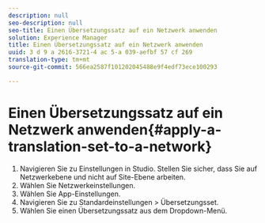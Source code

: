 ```yaml
---
description: null
seo-description: null
seo-title: Einen Übersetzungssatz auf ein Netzwerk anwenden
solution: Experience Manager
title: Einen Übersetzungssatz auf ein Netzwerk anwenden
uuid: 3 d 9 a 2616-3721-4 ac 5-a 039-aefbf 57 cf 269
translation-type: tm+mt
source-git-commit: 566ea2587f101202045488e9f4edf73ece100293

---
```



# Einen Übersetzungssatz auf ein Netzwerk anwenden{#apply-a-translation-set-to-a-network}

1. Navigieren Sie zu Einstellungen in Studio. Stellen Sie sicher, dass Sie auf Netzwerkebene und nicht auf Site-Ebene arbeiten.
1. Wählen Sie Netzwerkeinstellungen.
1. Wählen Sie App-Einstellungen.
1. Navigieren Sie zu Standardeinstellungen > Übersetzungsset.
1. Wählen Sie einen Übersetzungssatz aus dem Dropdown-Menü.


